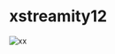 # xstreamity12
![xx](https://github.com/tarekzoka/xstreamity12/assets/65197356/acc5d224-48fb-4442-99a1-c5c5d679d8f1)
